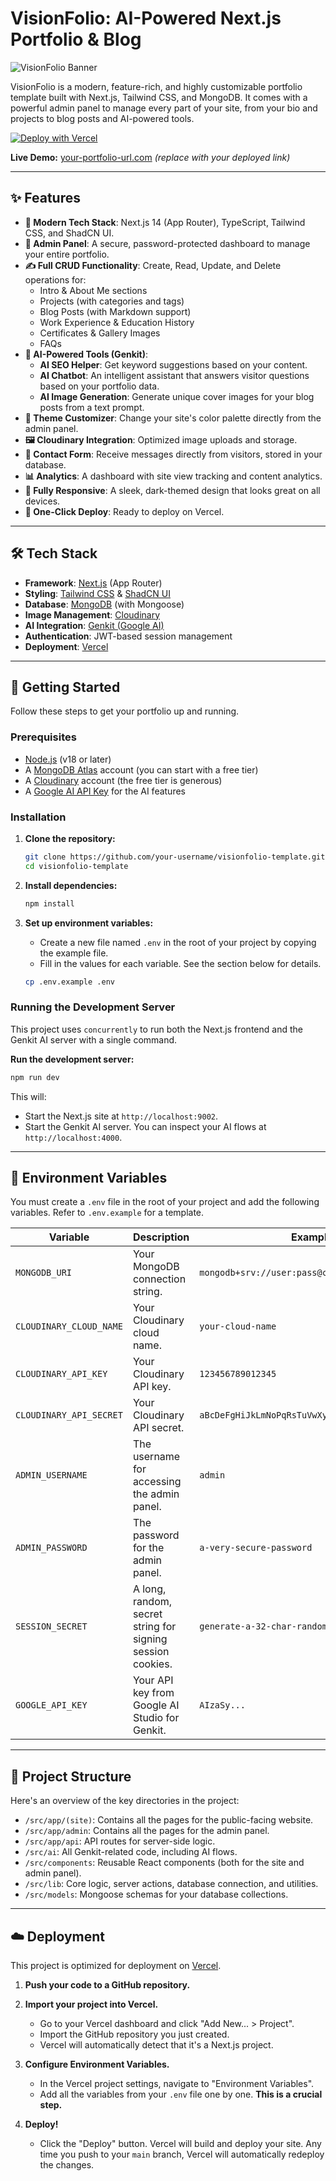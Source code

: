 # VisionFolio: AI-Powered Next.js Portfolio & Blog

![VisionFolio Banner]([https://placehold.co/1200x630.png?text=VisionFolio](https://res.cloudinary.com/dsqtgvohb/image/upload/v1750928396/fozcaefihotwz7foejqx.png))

VisionFolio is a modern, feature-rich, and highly customizable portfolio template built with Next.js, Tailwind CSS, and MongoDB. It comes with a powerful admin panel to manage every part of your site, from your bio and projects to blog posts and AI-powered tools.

[![Deploy with Vercel](https://vercel.com/button)](https://vercel.com/new/clone?repository-url=https%3A%2F%2Fgithub.com%2Fyour-username%2Fvisionfolio-template)

**Live Demo:** [your-portfolio-url.com](https://your-portfolio-url.com) *(replace with your deployed link)*

---

## ✨ Features

- **🚀 Modern Tech Stack**: Next.js 14 (App Router), TypeScript, Tailwind CSS, and ShadCN UI.
- **🔐 Admin Panel**: A secure, password-protected dashboard to manage your entire portfolio.
- **✍️ Full CRUD Functionality**: Create, Read, Update, and Delete operations for:
  - Intro & About Me sections
  - Projects (with categories and tags)
  - Blog Posts (with Markdown support)
  - Work Experience & Education History
  - Certificates & Gallery Images
  - FAQs
- **🤖 AI-Powered Tools (Genkit)**:
  - **AI SEO Helper**: Get keyword suggestions based on your content.
  - **AI Chatbot**: An intelligent assistant that answers visitor questions based on your portfolio data.
  - **AI Image Generation**: Generate unique cover images for your blog posts from a text prompt.
- **🎨 Theme Customizer**: Change your site's color palette directly from the admin panel.
- **🖼️ Cloudinary Integration**: Optimized image uploads and storage.
- **📨 Contact Form**: Receive messages directly from visitors, stored in your database.
- **📊 Analytics**: A dashboard with site view tracking and content analytics.
- **📱 Fully Responsive**: A sleek, dark-themed design that looks great on all devices.
- **🚀 One-Click Deploy**: Ready to deploy on Vercel.

---

## 🛠️ Tech Stack

- **Framework**: [Next.js](https://nextjs.org/) (App Router)
- **Styling**: [Tailwind CSS](https://tailwindcss.com/) & [ShadCN UI](https://ui.shadcn.com/)
- **Database**: [MongoDB](https://www.mongodb.com/) (with Mongoose)
- **Image Management**: [Cloudinary](https://cloudinary.com/)
- **AI Integration**: [Genkit (Google AI)](https://firebase.google.com/docs/genkit)
- **Authentication**: JWT-based session management
- **Deployment**: [Vercel](https://vercel.com/)

---

## 🚀 Getting Started

Follow these steps to get your portfolio up and running.

### Prerequisites

- [Node.js](https://nodejs.org/en/) (v18 or later)
- A [MongoDB Atlas](https://www.mongodb.com/cloud/atlas) account (you can start with a free tier)
- A [Cloudinary](https://cloudinary.com/) account (the free tier is generous)
- A [Google AI API Key](https://aistudio.google.com/app/apikey) for the AI features

### Installation

1.  **Clone the repository:**
    ```bash
    git clone https://github.com/your-username/visionfolio-template.git
    cd visionfolio-template
    ```

2.  **Install dependencies:**
    ```bash
    npm install
    ```

3.  **Set up environment variables:**
    -   Create a new file named `.env` in the root of your project by copying the example file.
    -   Fill in the values for each variable. See the section below for details.

    ```bash
    cp .env.example .env
    ```

### Running the Development Server

This project uses `concurrently` to run both the Next.js frontend and the Genkit AI server with a single command.

**Run the development server:**
```bash
npm run dev
```
This will:
- Start the Next.js site at `http://localhost:9002`.
- Start the Genkit AI server. You can inspect your AI flows at `http://localhost:4000`.

---

## 🔑 Environment Variables

You must create a `.env` file in the root of your project and add the following variables. Refer to `.env.example` for a template.

| Variable                 | Description                                                                                                   | Example                                         |
| ------------------------ | ------------------------------------------------------------------------------------------------------------- | ----------------------------------------------- |
| `MONGODB_URI`            | Your MongoDB connection string.                                                                               | `mongodb+srv://user:pass@cluster.mongodb.net/`  |
| `CLOUDINARY_CLOUD_NAME`  | Your Cloudinary cloud name.                                                                                   | `your-cloud-name`                               |
| `CLOUDINARY_API_KEY`     | Your Cloudinary API key.                                                                                      | `123456789012345`                               |
| `CLOUDINARY_API_SECRET`  | Your Cloudinary API secret.                                                                                   | `aBcDeFgHiJkLmNoPqRsTuVwXyZ_12345`               |
| `ADMIN_USERNAME`         | The username for accessing the admin panel.                                                                   | `admin`                                         |
| `ADMIN_PASSWORD`         | The password for the admin panel.                                                                             | `a-very-secure-password`                        |
| `SESSION_SECRET`         | A long, random, secret string for signing session cookies.                                                    | `generate-a-32-char-random-string`              |
| `GOOGLE_API_KEY`         | Your API key from Google AI Studio for Genkit.                                                                | `AIzaSy...`                                     |

---

## 📂 Project Structure

Here's an overview of the key directories in the project:

-   `/src/app/(site)`: Contains all the pages for the public-facing website.
-   `/src/app/admin`: Contains all the pages for the admin panel.
-   `/src/app/api`: API routes for server-side logic.
-   `/src/ai`: All Genkit-related code, including AI flows.
-   `/src/components`: Reusable React components (both for the site and admin panel).
-   `/src/lib`: Core logic, server actions, database connection, and utilities.
-   `/src/models`: Mongoose schemas for your database collections.

---

## ☁️ Deployment

This project is optimized for deployment on [Vercel](https://vercel.com/).

1.  **Push your code to a GitHub repository.**

2.  **Import your project into Vercel.**
    -   Go to your Vercel dashboard and click "Add New... > Project".
    -   Import the GitHub repository you just created.
    -   Vercel will automatically detect that it's a Next.js project.

3.  **Configure Environment Variables.**
    -   In the Vercel project settings, navigate to "Environment Variables".
    -   Add all the variables from your `.env` file one by one. **This is a crucial step.**

4.  **Deploy!**
    -   Click the "Deploy" button. Vercel will build and deploy your site. Any time you push to your `main` branch, Vercel will automatically redeploy the changes.
